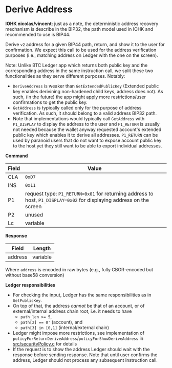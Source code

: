 # Derive Address

**IOHK nicolas/vincent**: just as a note, the deterministic address recovery mechanism is describe in the BIP32, the path model used in IOHK and recommended to use is BIP44.

Derive `v2` address for a given BIP44 path, return, and show it to the user for confirmation.
We expect this call to be used for the address verification purposes (i.e., matching address on Ledger with the one on the screen).


Note: Unlike BTC Ledger app which returns both public key and the corresponding address in the same instruction call, we split these two functionalities as they serve different purposes. Notably:
- `DeriveAddress` is weaker than `GetExtendedPublicKey` (Extended public key enables derivining non-hardened child keys, address does not). As such, (in the future) the app might apply more restrictions/user confirmations to get the public key.
- `GetAddress` is typically called only for the purpose of address verification. As such, it should belong to a valid address BIP32 path.
- Note that implementations would typically call `GetAddress` with `P1_DISPLAY` to display the address to the user and `P1_RETURN` is usually not needed because the wallet anyway requested account's extended public key which enables it to derive all addresses. `P1_RETURN` can be used by paranoid users that do not want to expose account public key to the host yet they still want to be able to export individual addresses.

**Command**

| Field | Value                   |
| ----- | ----------------------- |
| CLA   | `0xD7`                  |
| INS   | `0x11`                  |
| P1    | request type: `P1_RETURN=0x01` for returning address to host, `P1_DISPLAY=0x02` for displaying address on the screen |
| P2    | unused                  |
| Lc    | variable                |

**Response**

| Field   | Length   |
| ------- | -------- |
| address | variable |

Where `address` is encoded in raw bytes (e.g., fully CBOR-encoded but without base58 conversion)

**Ledger responsibilities**

- For checking the input, Ledger has the same responsibilities as in `GetPublicKey`.
- On top of that, the address *cannot* be that of an account, or of external/internal address chain root, i.e. it needs to have 
  - `path_len >= 5`,
  - `path[2] == 0'` (account), and
  - `path[3] in [0,1]` (internal/external chain)
- Ledger might impose more restrictions, see implementation of `policyForReturnDeriveAddress`/`policyForShowDeriveAddress` in [src/securityPolicy.c](../src/securityPolicy.c) for details
- If the request is to show the address Ledger should wait with the response before sending response. Note that until user confirms the address, Ledger should not process any subsequent instruction call.
